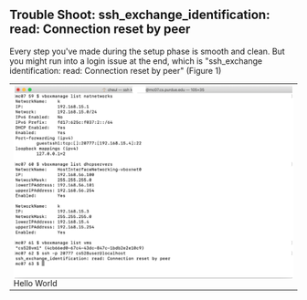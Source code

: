 ## Trouble Shoot: ssh_exchange_identification: read: Connection reset by peer

Every step you've made during the setup phase is smooth and clean. But you might run into a login issue at the end, which is "ssh_exchange identification: read: Connection reset by peer" (Figure 1)
<feature>
<table><tr><td>
<img align = "left" width = "750" src = "images/1.png"> 
  <figcaption>Hello World</figcaption>
</td></tr></table>
</feature>
